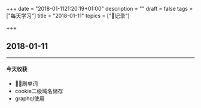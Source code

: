 +++
date = "2018-01-1121:20:19+01:00"
description = ""
draft = false
tags = ["每天学习"]
title = "2018-01-11"
topics = ["记录"]

+++

## 2018-01-11

---
#### 今天收获

* 刷单词
* cookie二级域名储存
* graphql使用